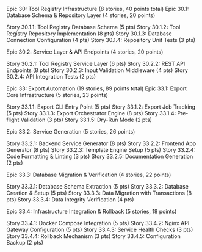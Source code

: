 Epic 30: Tool Registry Infrastructure (8 stories, 40 points total) Epic 30.1: Database Schema &
Repository Layer (4 stories, 20 points)

Story 30.1.1: Tool Registry Database Schema (5 pts) Story 30.1.2: Tool Registry Repository
Implementation (8 pts) Story 30.1.3: Database Connection Configuration (4 pts) Story 30.1.4:
Repository Unit Tests (3 pts)

Epic 30.2: Service Layer & API Endpoints (4 stories, 20 points)

Story 30.2.1: Tool Registry Service Layer (6 pts) Story 30.2.2: REST API Endpoints (8 pts) Story
30.2.3: Input Validation Middleware (4 pts) Story 30.2.4: API Integration Tests (2 pts)

Epic 33: Export Automation (19 stories, 89 points total) Epic 33.1: Export Core Infrastructure (5
stories, 23 points)

Story 33.1.1: Export CLI Entry Point (5 pts) Story 33.1.2: Export Job Tracking (5 pts) Story 33.1.3:
Export Orchestrator Engine (8 pts) Story 33.1.4: Pre-flight Validation (3 pts) Story 33.1.5: Dry-Run
Mode (2 pts)

Epic 33.2: Service Generation (5 stories, 26 points)

Story 33.2.1: Backend Service Generator (8 pts) Story 33.2.2: Frontend App Generator (8 pts) Story
33.2.3: Template Engine Setup (5 pts) Story 33.2.4: Code Formatting & Linting (3 pts) Story 33.2.5:
Documentation Generation (2 pts)

Epic 33.3: Database Migration & Verification (4 stories, 22 points)

Story 33.3.1: Database Schema Extraction (5 pts) Story 33.3.2: Database Creation & Setup (5 pts)
Story 33.3.3: Data Migration with Transactions (8 pts) Story 33.3.4: Data Integrity Verification (4
pts)

Epic 33.4: Infrastructure Integration & Rollback (5 stories, 18 points)

Story 33.4.1: Docker Compose Integration (5 pts) Story 33.4.2: Nginx API Gateway Configuration (5
pts) Story 33.4.3: Service Health Checks (3 pts) Story 33.4.4: Rollback Mechanism (3 pts) Story
33.4.5: Configuration Backup (2 pts)
